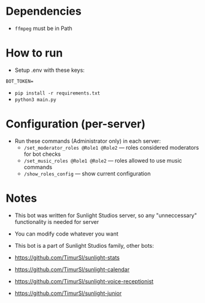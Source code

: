 # Dependencies
- `ffmpeg` must be in Path

# How to run
- Setup .env with these keys:
```
BOT_TOKEN=
```
- `pip install -r requirements.txt`
- `python3 main.py`

# Configuration (per-server)
- Run these commands (Administrator only) in each server:
  - `/set_moderator_roles @Role1 @Role2` — roles considered moderators for bot checks
  - `/set_music_roles @Role1 @Role2` — roles allowed to use music commands
  - `/show_roles_config` — show current configuration


# Notes
- This bot was written for Sunlight Studios server, so any "unneccessary" functionality is needed for server
- You can modify code whatever you want
- This bot is a part of Sunlight Studios family, other bots:

- https://github.com/TimurSl/sunlight-stats
- https://github.com/TimurSl/sunlight-calendar
- https://github.com/TimurSl/sunlight-voice-receptionist
- https://github.com/TimurSl/sunlight-junior
